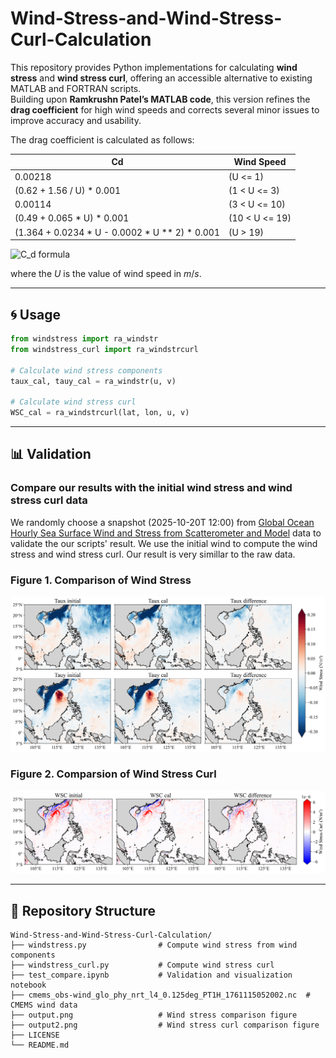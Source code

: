 # Wind-Stress-and-Wind-Stress-Curl-Calculation

This repository provides Python implementations for calculating **wind stress** and **wind stress curl**, offering an accessible alternative to existing MATLAB and FORTRAN scripts.  
Building upon **Ramkrushn Patel’s MATLAB code**, this version refines the **drag coefficient** for high wind speeds and corrects several minor issues to improve accuracy and usability.

The drag coefficient is calculated as follows: <br>

|Cd| Wind Speed |
|---|---|
| 0.00218 | (U <= 1) |
| (0.62 + 1.56 / U) * 0.001|(1 < U <= 3)|
| 0.00114|(3 < U <= 10)|
| (0.49 + 0.065 * U) * 0.001|(10 < U <= 19)|
| (1.364 + 0.0234 * U - 0.0002 * U ** 2) * 0.001 |(U > 19)|


<!-- $$ 
C_d=
\begin{cases}
0.00218 & ,U <= 1 \\
(0.62 + 1.56 / U) \times 0.001 & ,1 < U <= 3 \\
0.00114 & ,3 < U <= 10 \\
(0.49 + 0.065 \times U) \times 0.001 & ,10 < U <= 19 \\
(1.364 + 0.0234 \times U - 0.0002 \times U^2) \times 0.001 & ,U > 19
\end{cases}
$$ -->

![C_d formula](https://latex.codecogs.com/svg.image?C_d=%20%5Cbegin%7Bcases%7D%200.00218%20%26%20,U%20%5Cleq%201%20%5C%5C%20(0.62%20%2B%201.56%20%2F%20U)%20%5Ctimes%200.001%20%26%20,1%20%3C%20U%20%5Cleq%203%20%5C%5C%200.00114%20%26%20,3%20%3C%20U%20%5Cleq%2010%20%5C%5C%20(0.49%20%2B%200.065%20%5Ctimes%20U)%20%5Ctimes%200.001%20%26%20,10%20%3C%20U%20%5Cleq%2019%20%5C%5C%20(1.364%20%2B%200.0234%20%5Ctimes%20U%20-%200.0002%20%5Ctimes%20U%5E2)%20%5Ctimes%200.001%20%26%20,U%20%3E%2019%20%5Cend%7Bcases%7D)

where the $U$ is the value of wind speed in $m/s$.

---

## 🌀 Usage

```python
from windstress import ra_windstr
from windstress_curl import ra_windstrcurl

# Calculate wind stress components
taux_cal, tauy_cal = ra_windstr(u, v)

# Calculate wind stress curl
WSC_cal = ra_windstrcurl(lat, lon, u, v)
```
---

## 📊 Validation
### Compare our results with the initial wind stress and wind stress curl data
We randomly choose a snapshot (2025-10-20T 12:00) from [Global Ocean Hourly Sea Surface Wind and Stress from Scatterometer and Model](https://data.marine.copernicus.eu/product/WIND_GLO_PHY_L4_NRT_012_004/description) data to validate the our scripts' result.
We use the initial wind to compute the wind stress and wind stress curl. Our result is very simillar to the raw data. 

### **Figure 1.** Comparison of Wind Stress
![Results: Wind Stress](output.png)

### **Figure 2.** Comparsion of Wind Stress Curl
![Results: Wind Stress Curl](output2.png)

---

## 📁 Repository Structure
```shell
Wind-Stress-and-Wind-Stress-Curl-Calculation/
├── windstress.py                # Compute wind stress from wind components
├── windstress_curl.py           # Compute wind stress curl
├── test_compare.ipynb           # Validation and visualization notebook
├── cmems_obs-wind_glo_phy_nrt_l4_0.125deg_PT1H_1761115052002.nc  # CMEMS wind data
├── output.png                   # Wind stress comparison figure
├── output2.png                  # Wind stress curl comparison figure
├── LICENSE
└── README.md
```

